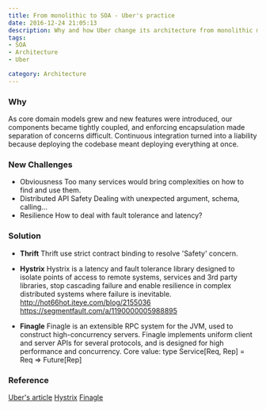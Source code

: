 ```yaml
---
title: From monolithic to SOA - Uber's practice
date: 2016-12-24 21:05:13
description: Why and how Uber change its architecture from monolithic mode to SOA
tags: 
- SOA
- Architecture
- Uber

category: Architecture
---
```

### Why
As core domain models grew and new features were introduced, our components became tightly coupled, and enforcing encapsulation made separation of concerns difficult. Continuous integration turned into a liability because deploying the codebase meant deploying everything at once.

### New Challenges
  - Obviousness
Too many services would bring complexities on how to find and use them.
  - Distributed API Safety
Dealing with unexpected argument, schema, calling...
  - Resilience
How to deal with fault tolerance and latency?

### Solution
- **Thrift**
Thrift use strict contract binding to resolve 'Safety' concern.

- **Hystrix** 
Hystrix is a latency and fault tolerance library designed to isolate points of access to remote systems, services and 3rd party libraries, stop cascading failure and enable resilience in complex distributed systems where failure is inevitable.
http://hot66hot.iteye.com/blog/2155036
https://segmentfault.com/a/1190000005988895

- **Finagle**
Finagle is an extensible RPC system for the JVM, used to construct high-concurrency servers. Finagle implements uniform client and server APIs for several protocols, and is designed for high performance and concurrency.
Core value: type Service[Req, Rep] = Req => Future[Rep]

### Reference
[Uber's article](https://eng.uber.com/soa/)
[Hystrix](https://github.com/Netflix/Hystrix)
[Finagle](https://twitter.github.io/finagle/)
